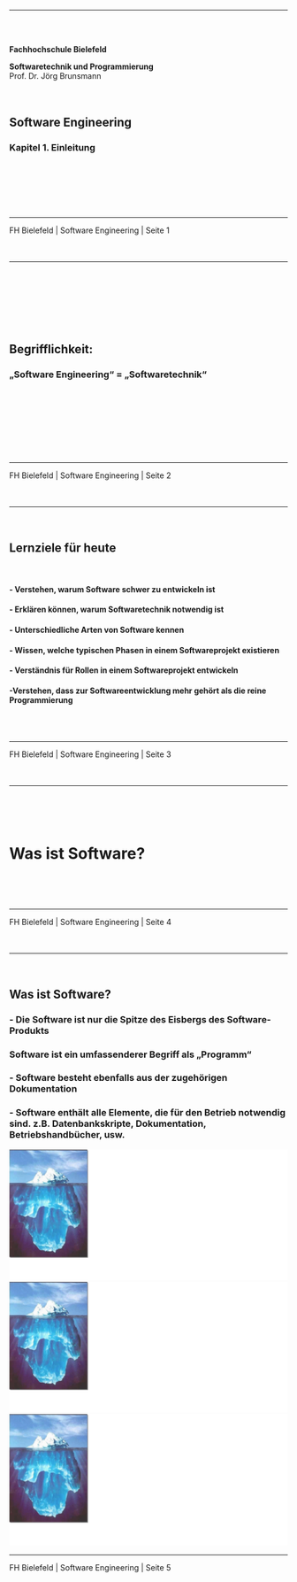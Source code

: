 ***
<br/>
<br/>

**Fachhochschule Bielefeld**  
<br/>

**Softwaretechnik und Programmierung**  
<br/>
Prof. Dr. Jörg Brunsmann
<br/>
<br/>
<br/>

## Software Engineering  

### Kapitel 1. Einleitung  
<br/>
<br/>
<br/>
<br/>
<br/>

***
FH Bielefeld | Software Engineering | Seite 1  
<br/>
<br/>
<br/>





***
<br/>
<br/>
<br/>
<br/>
<br/>
<br/>

## Begrifflichkeit:  

### „Software Engineering“ = „Softwaretechnik“  
<br/>
<br/>
<br/>
<br/>
<br/>
<br/>
<br/>

***
FH Bielefeld | Software Engineering | Seite 2
<br/>
<br/>
<br/>





***
<br/>

## **Lernziele für heute**  
<br/>

#### - Verstehen, warum Software schwer zu entwickeln ist  
#### - Erklären können, warum Softwaretechnik notwendig ist  
#### - Unterschiedliche Arten von Software kennen  
#### - Wissen, welche typischen Phasen in einem Softwareprojekt existieren  
#### - Verständnis für Rollen in einem Softwareprojekt entwickeln  
#### -Verstehen, dass zur Softwareentwicklung mehr gehört als die reine Programmierung
<br/>
<br/>

***
FH Bielefeld | Software Engineering | Seite 3
<br/>
<br/>
<br/>





***
<br/>
<br/>
<br/>

# Was ist Software?
<br/>
<br/>
<br/>

***
FH Bielefeld | Software Engineering | Seite 4
<br/>
<br/>
<br/>





***
<br/>

## Was ist Software?

### - Die Software ist nur die Spitze des Eisbergs des Software-Produkts

### Software ist ein umfassenderer Begriff als „Programm“

### - Software besteht ebenfalls aus der zugehörigen Dokumentation
### - Software enthält alle Elemente, die für den Betrieb notwendig sind. z.B. Datenbankskripte, Dokumentation, Betriebshandbücher, usw.

![eisberg](https://github.com/ToWiNi/01_Einleitung/blob/master/bild_eisberg.png)
![eisberg](https://github.com/ToWiNi/01_Einleitung/blob/master/bild_eisberg.png)
![eisberg](bild_eisberg.png)

***
FH Bielefeld | Software Engineering | Seite 5
<br/>
<br/>
<br/>
